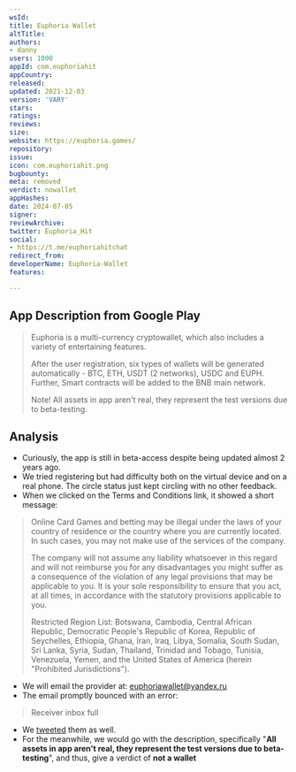 ```yaml
---
wsId: 
title: Euphoria Wallet
altTitle: 
authors:
- danny
users: 1000
appId: com.euphoriahit
appCountry: 
released: 
updated: 2021-12-03
version: 'VARY'
stars: 
ratings: 
reviews: 
size: 
website: https://euphoria.games/
repository: 
issue: 
icon: com.euphoriahit.png
bugbounty: 
meta: removed
verdict: nowallet
appHashes: 
date: 2024-07-05
signer: 
reviewArchive: 
twitter: Euphoria_Hit
social:
- https://t.me/euphoriahitchat
redirect_from: 
developerName: Euphoria-Wallet
features: 

---
```


## App Description from Google Play 

> Euphoria is a multi-currency cryptowallet, which also includes a variety of entertaining features.
>
> After the user registration, six types of wallets will be generated automatically - BTC, ETH, USDT (2 networks), USDC and EUPH.
Further, Smart contracts will be added to the BNB main network.
>
> Note!
> All assets in app aren't real, they represent the test versions due to beta-testing.

## Analysis 

- Curiously, the app is still in beta-access despite being updated almost 2 years ago. 
- We tried registering but had difficulty both on the virtual device and on a real phone. The circle status just kept circling with no other feedback.
- When we clicked on the Terms and Conditions link, it showed a short message:

> Online Card Games and betting may be illegal under the laws of your country of residence or the country where you are currently located. In such cases, you may not make use of the services of the company. 
>
> The company will not assume any liability whatsoever in this regard and will not reimburse you for any disadvantages you might suffer as a consequence of the violation of any legal provisions that may be applicable to you. It is your sole responsibility to ensure that you act, at all times, in accordance with the statutory provisions applicable to you. 
>
> Restricted Region List: Botswana, Cambodia, Central African Republic, Democratic People's Republic of Korea, Republic of Seychelles, Ethiopia, Ghana, Iran, Iraq, Libya, Somalia, South Sudan, Sri Lanka, Syria, Sudan, Thailand, Trinidad and Tobago, Tunisia, Venezuela, Yemen, and the United States of America (herein "Prohibited Jurisdictions").

- We will email the provider at: euphoriawallet@yandex.ru
- The email promptly bounced with an error: 

> Receiver inbox full 

- We [tweeted](https://twitter.com/BitcoinWalletz/status/1661214829309198338) them as well.
- For the meanwhile, we would go with the description, specifically "**All assets in app aren't real, they represent the test versions due to beta-testing**", and thus, give a verdict of **not a wallet**